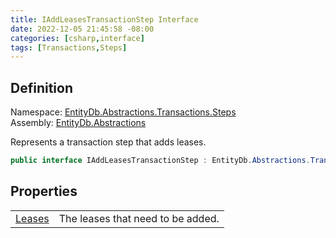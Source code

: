 ```yaml
---
title: IAddLeasesTransactionStep Interface
date: 2022-12-05 21:45:58 -08:00
categories: [csharp,interface]
tags: [Transactions,Steps]
---
```


## Definition
Namespace: <a href='/posts/csharp.namespace.entitydb.abstractions.transactions.steps/'>EntityDb.Abstractions.Transactions.Steps</a><br />
Assembly: <a href='/posts/csharp.assembly.entitydb.abstractions/'>EntityDb.Abstractions</a><br />

Represents a transaction step that adds leases.

```cs
public interface IAddLeasesTransactionStep : EntityDb.Abstractions.Transactions.Steps.ITransactionStep
```
## Properties
<table><tr><td><!--/posts/csharp.notimplemented.entitydb.abstractions.transactions.steps.iaddleasestransactionstep.leases/--><a href='#'>Leases</a></td><td>
The leases that need to be added.
</td></tr></table>
